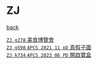 # ZJ
[back](..)  

[`ZJ g278` 美食博覽會](/codesp/docs/ZJ_g278)  
[`ZJ g598` `APCS 2021 11 pD` 真假子圖](/codesp/docs/zj_g598)  
[`ZJ k734` `APCS 2023 06 PD` 開啟寶盒](/codesp/docs/ZJ_k734)  
